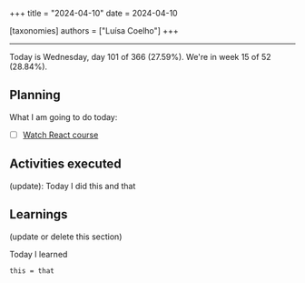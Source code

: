 +++
title = "2024-04-10"
date = 2024-04-10

[taxonomies]
authors = ["Luísa Coelho"]
+++

---

Today is Wednesday, day 101 of 366 (27.59%). We're in week 15 of 52 (28.84%).

## Planning

What I am going to do today:

- [ ] [Watch React course](https://scrimba.com/learn/learnreact)

## Activities executed

(update): Today I did this and that

## Learnings

(update or delete this section)

Today I learned
```
this = that
```
